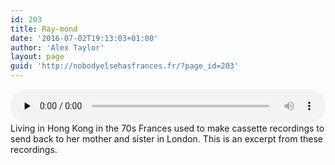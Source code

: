 ```yaml
---
id: 203
title: Ray-mond
date: '2016-07-02T19:13:03+01:00'
author: 'Alex Taylor'
layout: page
guid: 'http://nobodyelsehasfrances.fr/?page_id=203'
---
```


<audio class="wp-audio-shortcode" controls="controls" id="audio-203-8" preload="none" style="width: 100%;"><source src="http://nobodyelsehasfrances.fr/wp-content/uploads/2016/07/Ray-mond.m4a?_=8" type="audio/mpeg"></source><http://nobodyelsehasfrances.fr/wp-content/uploads/2016/07/Ray-mond.m4a></audio>  
Living in Hong Kong in the 70s Frances used to make cassette recordings to send back to her mother and sister in London. This is an excerpt from these recordings.